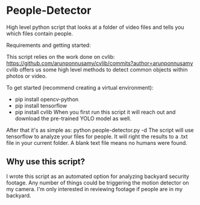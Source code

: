 # People-Detector
High level python script that looks at a folder of video files and tells you which files contain people. 

Requirements and getting started:

This script relies on the work done on cvlib: https://github.com/arunponnusamy/cvlib/commits?author=arunponnusamy
cvlib offers us some high level methods to detect common objects within photos or video. 

To get started (recommend creating a virtual environment):
- pip install opencv-python
- pip install tensorflow
- pip install cvlib
When you first run this script it will reach out and download the pre-trained YOLO model as well.

After that it's as simple as:
python people-detector.py -d <path to folder with video files>
The script will use tensorflow to analyze your files for people. It will right the results to a .txt file in your 
current folder. A blank text file means no humans were found.
  
  
## Why use this script?
I wrote this script as an automated option for analyzing backyard security footage. 
Any number of things could be triggering the motion detector on my camera.
I'm only interested in reviewing footage if people are in my backyard. 


